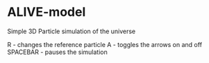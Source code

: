 # ALIVE-model
Simple 3D Particle simulation of the universe

R - changes the reference particle 
A - toggles the arrows on and off
SPACEBAR - pauses the simulation
